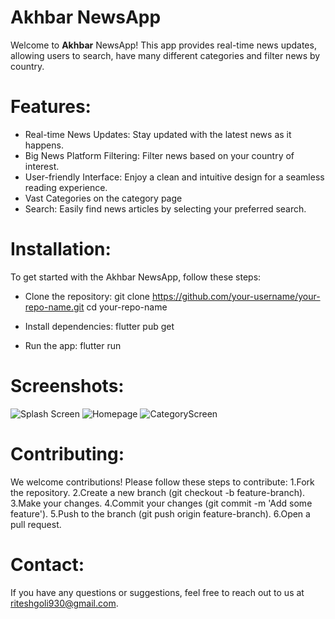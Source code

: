 # **Akhbar NewsApp**
Welcome to **Akhbar** NewsApp! This app provides real-time news updates, allowing users to search, have many different categories and filter news by country.

# Features:
- Real-time News Updates: Stay updated with the latest news as it happens.
- Big News Platform Filtering: Filter news based on your country of interest.
- User-friendly Interface: Enjoy a clean and intuitive design for a seamless reading experience.
- Vast Categories on the category page
-  Search: Easily find news articles by selecting your preferred search.

# **Installation**:
To get started with the Akhbar NewsApp, follow these steps:

- Clone the repository:
   git clone https://github.com/your-username/your-repo-name.git
   cd your-repo-name

- Install dependencies:
   flutter pub get

- Run the app:
   flutter run

# **Screenshots**:
   ![Splash Screen](https://github.com/user-attachments/assets/2ca25662-77e1-40b7-ab1b-4da985ed71c8)
   ![Homepage](https://github.com/user-attachments/assets/94a78f46-c3af-437d-be7f-5c375e96bfa3)
   ![CategoryScreen](https://github.com/user-attachments/assets/8bde4a3c-1cd2-4a3d-b26f-2c419266170b)

# **Contributing**:
We welcome contributions! Please follow these steps to contribute:
1.Fork the repository.
2.Create a new branch (git checkout -b feature-branch).
3.Make your changes.
4.Commit your changes (git commit -m 'Add some feature').
5.Push to the branch (git push origin feature-branch).
6.Open a pull request.

# **Contact**:
If you have any questions or suggestions, feel free to reach out to us at riteshgoli930@gmail.com.


 
